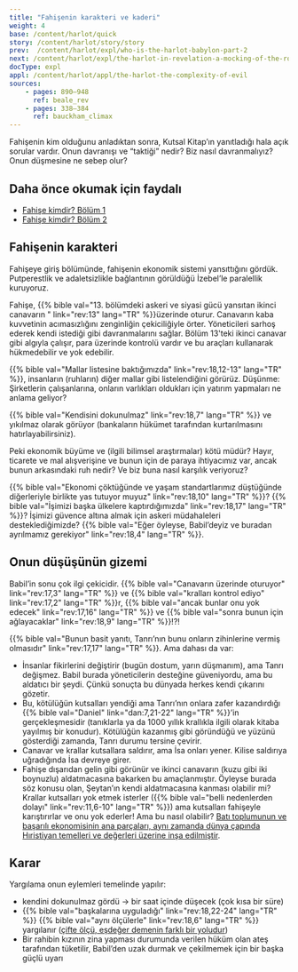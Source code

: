 ```yaml
---
title: "Fahişenin karakteri ve kaderi"
weight: 4
base: /content/harlot/quick
story: /content/harlot/story/story
prev:  /content/harlot/expl/who-is-the-harlot-babylon-part-2
next: /content/harlot/expl/the-harlot-in-revelation-a-mocking-of-the-roman-empire
docType: expl
appl: /content/harlot/appl/the-harlot-the-complexity-of-evil
sources: 
    - pages: 890–948
      ref: beale_rev
    - pages: 338–384
      ref: bauckham_climax
---
```


Fahişenin kim olduğunu anladıktan sonra, Kutsal Kitap’ın yanıtladığı hala açık sorular vardır. Onun davranışı ve “taktiği” nedir? Biz nasıl davranmalıyız? Onun düşmesine ne sebep olur?

## Daha önce okumak için faydalı

<a name="093a"></a>
- [Fahişe kimdir? Bölüm 1](/content/harlot/expl/who-is-the-harlot-babylon-part-1)
- [Fahişe kimdir? Bölüm 2](/content/harlot/expl/who-is-the-harlot-babylon-part-2)

## Fahişenin karakteri

<a name="4c52"></a>
Fahişeye giriş bölümünde, fahişenin ekonomik sistemi yansıttığını gördük. Putperestlik ve adaletsizlikle bağlantının görüldüğü İzebel’le paralellik kuruyoruz.

Fahişe, {{% bible val="13. bölümdeki askeri ve siyasi gücü yansıtan ikinci canavarın " link="rev:13" lang="TR" %}}üzerinde oturur. Canavarın kaba kuvvetinin acımasızlığını zenginliğin çekiciliğiyle örter. Yöneticileri sarhoş ederek kendi istediği gibi davranmalarını sağlar. Bölüm 13'teki ikinci canavar gibi algıyla çalışır, para üzerinde kontrolü vardır ve bu araçları kullanarak hükmedebilir ve yok edebilir.

{{% bible val="Mallar listesine baktığımızda" link="rev:18,12-13" lang="TR" %}}, insanların (ruhların) diğer mallar gibi listelendiğini görürüz. Düşünme: Şirketlerin çalışanlarına, onların varlıkları oldukları için yatırım yapmaları ne anlama geliyor?

{{% bible val="Kendisini dokunulmaz" link="rev:18,7" lang="TR" %}} ve yıkılmaz olarak görüyor (bankaların hükümet tarafından kurtarılmasını hatırlayabilirsiniz).

Peki ekonomik büyüme ve (ilgili bilimsel araştırmalar) kötü müdür? Hayır, ticarete ve mal alışverişine ve bunun için de paraya ihtiyacımız var, ancak bunun arkasındaki ruh nedir? Ve biz buna nasıl karşılık veriyoruz?

{{% bible val="Ekonomi çöktüğünde ve yaşam standartlarımız düştüğünde diğerleriyle birlikte yas tutuyor muyuz" link="rev:18,10" lang="TR" %}}? {{% bible val="İşimizi başka ülkelere kaptırdığımızda" link="rev:18,17" lang="TR" %}}? İşimizi güvence altına almak için askeri müdahaleleri desteklediğimizde? {{% bible val="Eğer öyleyse, Babil’deyiz ve buradan ayrılmamız gerekiyor" link="rev:18,4" lang="TR" %}}.

## Onun düşüşünün gizemi

<a name="ca14"></a>
Babil’in sonu çok ilgi çekicidir. {{% bible val="Canavarın üzerinde oturuyor" link="rev:17,3" lang="TR" %}} ve {{% bible val="kralları kontrol ediyo" link="rev:17,2" lang="TR" %}}r, {{% bible val="ancak bunlar onu yok edecek" link="rev:17,16" lang="TR" %}} ve {{% bible val="sonra bunun için ağlayacaklar" link="rev:18,9" lang="TR" %}}!?!

{{% bible val="Bunun basit yanıtı, Tanrı’nın bunu onların zihinlerine vermiş olmasıdır" link="rev:17,17" lang="TR" %}}. Ama dahası da var:

- İnsanlar fikirlerini değiştirir (bugün dostum, yarın düşmanım), ama Tanrı değişmez. Babil burada yöneticilerin desteğine güveniyordu, ama bu aldatıcı bir şeydi. Çünkü sonuçta bu dünyada herkes kendi çıkarını gözetir.
- Bu, kötülüğün kutsalları yendiği ama Tanrı’nın onlara zafer kazandırdığı {{% bible val="Daniel" link="dan:7,21-22" lang="TR" %}}’in gerçekleşmesidir (tanıklarla ya da 1000 yıllık krallıkla ilgili olarak kitaba yayılmış bir konudur). Kötülüğün kazanmış gibi göründüğü ve yüzünü gösterdiği zamanda, Tanrı durumu tersine çevirir.
- Canavar ve krallar kutsallara saldırır, ama İsa onları yener. Kilise saldırıya uğradığında İsa devreye girer.
- Fahişe dışarıdan gelin gibi görünür ve ikinci canavarın (kuzu gibi iki boynuzlu) aldatmacasına bakarken bu amaçlanmıştır. Öyleyse burada söz konusu olan, Şeytan’ın kendi aldatmacasına kanması olabilir mi? Krallar kutsalları yok etmek isterler ({{% bible val="belli nedenlerden dolayı" link="rev:11,6-10" lang="TR" %}}) ama kutsalları fahişeyle karıştırırlar ve onu yok ederler! Ama bu nasıl olabilir? [Batı toplumunun ve başarılı ekonomisinin ana parçaları, aynı zamanda dünya çapında Hıristiyan temelleri ve değerleri üzerine inşa edilmiştir](https://www.pdfdrive.com/the-book-that-made-your-world-how-the-bible-created-the-soul-of-western-civilization-e200370906.html).

## Karar

<a name="0414"></a>
Yargılama onun eylemleri temelinde yapılır:

- kendini dokunulmaz gördü -&gt; bir saat içinde düşecek (çok kısa bir süre)
- {{% bible val="başkalarına uyguladığı" link="rev:18,22-24" lang="TR" %}} {{% bible val="aynı ölçülerle" link="rev:18,6" lang="TR" %}} yargılanır ([çifte ölçü, eşdeğer demenin farklı bir yoludur](https://meredithkline.com/klines-works/articles-and-essays/double-trouble/))
- Bir rahibin kızının zina yapması durumunda verilen hüküm olan ateş tarafından tüketilir, Babil’den uzak durmak ve çekilmemek için bir başka güçlü uyarı
